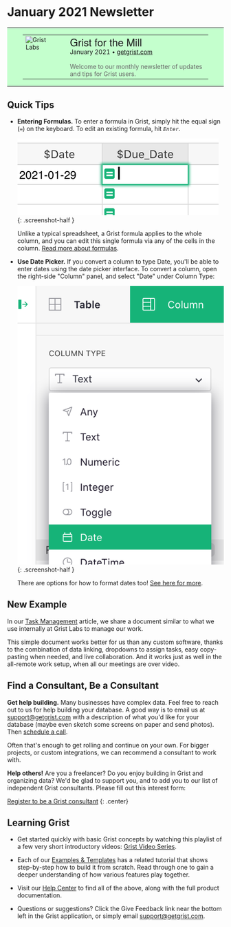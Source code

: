 # January 2021 Newsletter

<style>
  /* restore some poorly overridden defaults */
  .newsletter-header .table {
    background-color: initial;
    border: initial;
  }
  .newsletter-header .table > tbody > tr > td {
    padding: initial;
    border: initial;
    vertical-align: initial;
  }
  .newsletter-header img.header-img {
    padding: initial;
    max-width: initial;
    display: initial;
    padding: initial;
    line-height: initial;
    background-color: initial;
    border: initial;
    border-radius: initial;
    margin: initial;
    margin-bottom: -32px;
    display: inline-block;
    width: 80px;
    height: 128px;
  }

  /* copy newsletter styles, with a prefix for sufficient specificity */
  .newsletter-header .header {
    border: none;
    padding: 0;
    margin: 0;
  }
  .newsletter-header table > tbody > tr > td.header-image {
    width: 80px;
    padding-right: 16px;
  }
  .newsletter-header table > tbody > tr > td.header-text {
    background-color: #c4ffcd;
    padding: 16px 36px;
  }
  .newsletter-header table.header-top {
    border: none;
    padding: 0;
    margin: 0;
    width: 100%;
  }
  .header-title {
    font-family: Helvetica Neue, Helvetica, Arial, sans-serif;
    font-size: 24px;
    line-height: 28px;
  }
  .header-month {
  }
  .header-welcome {
    margin-top: 12px;
    color: #666666;
  }
  .center {
    text-align: center;
  }
</style>
<div class="newsletter-header">
<table class="header" cellpadding="0" cellspacing="0" border="0"><tr>
  <td class="header-text">
    <table class="header-top"><tr>
      <td class="header-image" rowspan="2">
        <a href="https://www.getgrist.com">
          <img class="header-img" src="/images/newsletters/2021-01/shovel-logo.png" width="80" height="128" alt="Grist Labs" border="0">
        </a>
      </td>
      <td class="header-top-text">
        <div class="header-title">Grist for the Mill</div>
        <div class="header-month">January 2021
          &#8226; <a href="https://www.getgrist.com/">getgrist.com</a></div>
      </td>
    </tr><tr>
      <td>
        <div class="header-welcome">
          Welcome to our monthly newsletter of updates and tips for Grist users.
        </div>
      </td>
    </tr></table>
  </td>
</tr></table>
</div>

## Quick Tips

- **Entering Formulas.** To enter a formula in Grist, simply hit
  the equal sign (<code class="keys">*=*</code>) on the keyboard. To edit an existing formula, hit
  <code class="keys">*Enter*</code>.

    <span class="screenshot-large">*![Enter Formula](../images/newsletters/2021-01/enter-formula.png)*</span>
      {: .screenshot-half }

    Unlike a typical spreadsheet, a Grist formula applies to the whole column, and you can edit this
    single formula via any of the cells in the column. [Read more about formulas](../formulas.md).

- **Use Date Picker.** If you convert a column to type Date, you'll be able to enter dates using the
  date picker interface. To convert a column, open the right-side "Column" panel, and select
  "Date" under Column Type:

    <span class="screenshot-large">*![Conver to Date](../images/newsletters/2021-01/convert-to-date.png)*</span>
      {: .screenshot-half }

    There are options for how to format dates too! [See here for more](../col-types.md#date-columns).

## New Example

In our [Task Management](../examples/2021-01-task-management.md) article, we share a
document similar to what we use internally at Grist Labs to manage our work.

This simple document works better for us than any custom software, thanks to the combination of
data linking, dropdowns to assign tasks, easy copy-pasting when needed, and live collaboration.
And it works just as well in the all-remote work setup, when all our meetings are over video.


## Find a Consultant, Be a Consultant

**Get help building.** Many businesses have complex data. Feel free to reach out to us for help
building your database. A good way is to email us at <support@getgrist.com> with a description of
what you'd like for your database (maybe even sketch some screens on paper and send photos). Then [schedule a
call](https://calendly.com/gristlabs/).

Often that's enough to get rolling and continue on your own. For bigger projects, or custom
integrations, we can recommend a consultant to work with.

**Help others!** Are you a freelancer? Do you enjoy building in Grist and organizing data? We'd be
glad to support you, and to add you to our list of independent Grist consultants. Please fill out
this interest form:

[Register to be a Grist consultant](../register-as-consultant.md)
{: .center}

## Learning Grist

- Get started quickly with basic Grist concepts by watching this playlist
  of a few very short introductory videos:
  [Grist Video Series](https://www.youtube.com/playlist?list=PL3Q9Tu1JOy_4Mq8JlcjZXEMyJY69kda44).

- Each of our [Examples & Templates](https://docs.getgrist.com/ws/59/)
  has a related tutorial that shows step-by-step how to build it
  from scratch. Read through one to gain a deeper understanding of how
  various features play together.

- Visit our [Help Center](../index.md) to
  find all of the above, along with the full product documentation.

- Questions or suggestions? Click the
  <span class="app-menu-item"><span class="grist-icon" style="--icon: var(--icon-Feedback)"></span> Give Feedback</span>
  link near the bottom left in the Grist application, or simply email
  <support@getgrist.com>.
